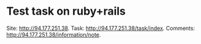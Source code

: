 # Test task on ruby+rails

Site: http://94.177.251.38.
Task: http://94.177.251.38/task/index.
Comments: http://94.177.251.38/information/note.